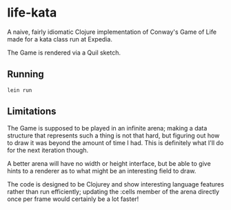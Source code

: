 # life-kata

A naive, fairly idiomatic Clojure implementation of Conway's Game of
Life made for a kata class run at Expedia.

The Game is rendered via a Quil sketch.

## Running

`lein run`

## Limitations

The Game is supposed to be played in an infinite arena; making a data
structure that represents such a thing is not that hard, but figuring
out how to draw it was beyond the amount of time I had. This is
definitely what I'll do for the next iteration though.

A better arena will have no width or height interface, but be able to
give hints to a renderer as to what might be an interesting field to
draw.

The code is designed to be Clojurey and show interesting language
features rather than run efficiently; updating the :cells member of
the arena directly once per frame would certainly be a lot faster!

